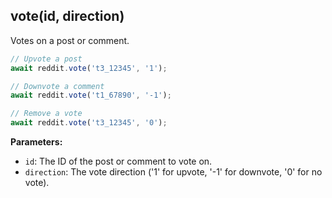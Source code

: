 ## vote(id, direction)

Votes on a post or comment.

```typescript
// Upvote a post
await reddit.vote('t3_12345', '1');

// Downvote a comment
await reddit.vote('t1_67890', '-1');

// Remove a vote
await reddit.vote('t3_12345', '0');
```

**Parameters:**

- `id`: The ID of the post or comment to vote on.
- `direction`: The vote direction ('1' for upvote, '-1' for downvote, '0' for no vote).
